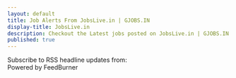 ```yaml
---
layout: default
title: Job Alerts From JobsLive.in | GJOBS.IN
display-title: JobsLive.in
description: Checkout the Latest jobs posted on JobsLive.in | GJOBS.IN | Updates from all your favourite job portals at a single place
published: true
---
```

<script src="http://feeds.feedburner.com/jobs-2?format=sigpro" type="text/javascript" ></script><noscript><p>Subscribe to RSS headline updates from: <a href="http://feeds.feedburner.com/jobs-2"></a><br/>Powered by FeedBurner</p> </noscript>
